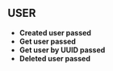 ## USER

- **Created user passed**
- **Get user passed**
- **Get user by UUID passed**
- **Deleted user passed**
